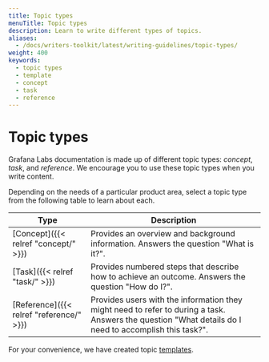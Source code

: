 ```yaml
---
title: Topic types
menuTitle: Topic types
description: Learn to write different types of topics.
aliases:
  - /docs/writers-toolkit/latest/writing-guidelines/topic-types/
weight: 400
keywords:
  - topic types
  - template
  - concept
  - task
  - reference
---
```


# Topic types

Grafana Labs documentation is made up of different topic types: _concept_, _task_, and _reference_. We encourage you to use these topic types when you write content.

Depending on the needs of a particular product area, select a topic type from the following table to learn about each.

| Type                                     | Description                                                                                                                                            |
| ---------------------------------------- | ------------------------------------------------------------------------------------------------------------------------------------------------------ |
| [Concept]({{< relref "concept/" >}})     | Provides an overview and background information. Answers the question "What is it?".                                                                   |
| [Task]({{< relref "task/" >}})           | Provides numbered steps that describe how to achieve an outcome. Answers the question "How do I?".                                                     |
| [Reference]({{< relref "reference/" >}}) | Provides users with the information they might need to refer to during a task. Answers the question "What details do I need to accomplish this task?". |

For your convenience, we have created topic [templates](https://github.com/grafana/writers-toolkit/tree/main/docs/static/templates).
